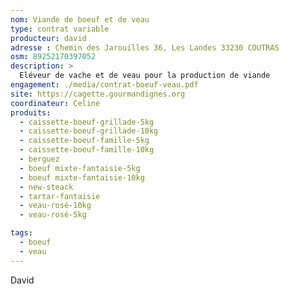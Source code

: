```yaml
---
nom: Viande de boeuf et de veau
type: contrat variable
producteur: david
adresse : Chemin des Jarouilles 36, Les Landes 33230 COUTRAS
osm: 89252170397052
description: >
  Eléveur de vache et de veau pour la production de viande
engagement: ./media/contrat-boeuf-veau.pdf
site: https://cagette.gourmandignes.org
coordinateur: Celine
produits:
  - caissette-boeuf-grillade-5kg
  - caissette-boeuf-grillade-10kg
  - caissette-boeuf-famille-5kg
  - caissette-boeuf-famille-10kg
  - berguez
  - boeuf mixte-fantaisie-5kg
  - boeuf mixte-fantaisie-10kg
  - new-steack
  - tartar-fantaisie
  - veau-rosé-10kg
  - veau-rosé-5kg   

tags:
  - boeuf
  - veau
---
```


David
